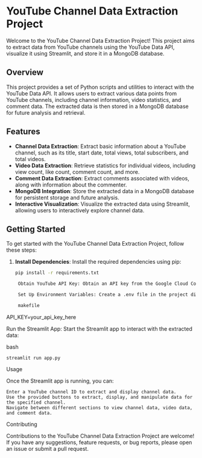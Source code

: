 # YouTube Channel Data Extraction Project

Welcome to the YouTube Channel Data Extraction Project! This project aims to extract data from YouTube channels using the YouTube Data API, visualize it using Streamlit, and store it in a MongoDB database.

## Overview

This project provides a set of Python scripts and utilities to interact with the YouTube Data API. It allows users to extract various data points from YouTube channels, including channel information, video statistics, and comment data. The extracted data is then stored in a MongoDB database for future analysis and retrieval.

## Features

- **Channel Data Extraction**: Extract basic information about a YouTube channel, such as its title, start date, total views, total subscribers, and total videos.
- **Video Data Extraction**: Retrieve statistics for individual videos, including view count, like count, comment count, and more.
- **Comment Data Extraction**: Extract comments associated with videos, along with information about the commenter.
- **MongoDB Integration**: Store the extracted data in a MongoDB database for persistent storage and future analysis.
- **Interactive Visualization**: Visualize the extracted data using Streamlit, allowing users to interactively explore channel data.

## Getting Started

To get started with the YouTube Channel Data Extraction Project, follow these steps:

1. **Install Dependencies**: Install the required dependencies using pip:

   ```bash
   pip install -r requirements.txt

    Obtain YouTube API Key: Obtain an API key from the Google Cloud Console. Enable the YouTube Data API v3 for your project and generate an API key.

    Set Up Environment Variables: Create a .env file in the project directory and set your API key:

    makefile 

API_KEY=your_api_key_here

Run the Streamlit App: Start the Streamlit app to interact with the extracted data:

bash

    streamlit run app.py

Usage

Once the Streamlit app is running, you can:

    Enter a YouTube channel ID to extract and display channel data.
    Use the provided buttons to extract, display, and manipulate data for the specified channel.
    Navigate between different sections to view channel data, video data, and comment data.

Contributing

Contributions to the YouTube Channel Data Extraction Project are welcome! If you have any suggestions, feature requests, or bug reports, please open an issue or submit a pull request.
